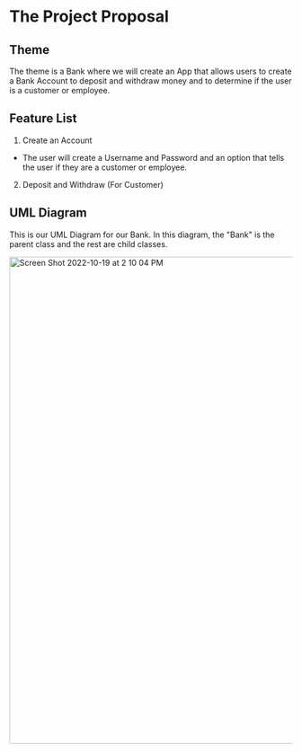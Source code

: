 # The Project Proposal



## Theme
The theme is a Bank where we will create an App that allows users to create a Bank Account to deposit and withdraw money and to determine if the user is a customer or employee.


## Feature List
1. Create an Account
- The user will create a Username and Password and an option that tells the user if they are a customer or employee.


2. Deposit and Withdraw (For Customer)


## UML Diagram
This is our UML Diagram for our Bank. In this diagram, the "Bank" is the  parent class and the rest are child classes.

<img width="867" alt="Screen Shot 2022-10-19 at 2 10 04 PM" src="https://user-images.githubusercontent.com/98849706/197585120-5a939965-3937-42bd-a7fc-d627a0c07992.png">
